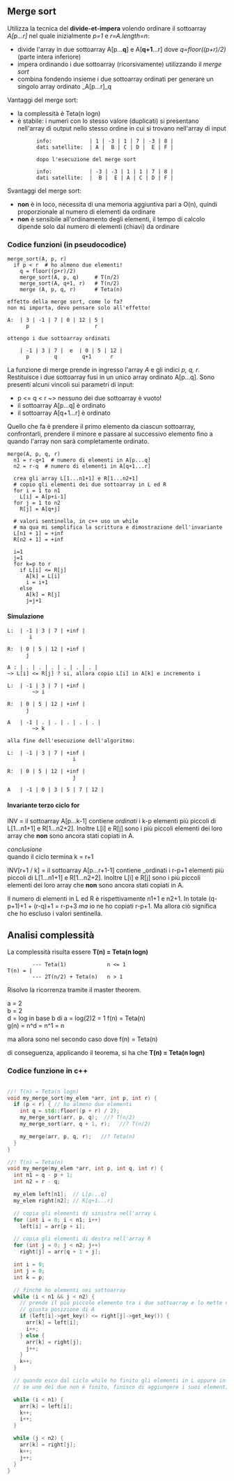 ## Merge sort

Utilizza la tecnica del **divide-et-impera** volendo ordinare il sottoarray _A[p...r]_ nel quale inizialmente _p=1_ e _r=A.length=n_:

- divide l'array in due sottoarray A[p...**q**] e A[**q+1**...r] dove _q=floor((p+r)/2)_ (parte intera inferiore)
- impera ordinando i due sottoarray (ricorsivamente) utilizzando il _merge sort_
- combina fondendo insieme i due sottoarray ordinati per generare un singolo array ordinato _A[p...r]_q

Vantaggi del merge sort:
- la complessità è Teta(n logn)
- è stabile: i numeri con lo stesso valore (duplicati) si presentano nell'array di output nello stesso ordine in cui si trovano nell'array di input
  ```
        info:            | 1 | -3 | 1 | 7 | -3 | 8 |       
        dati satellite:  | A |  B | C | D |  E | F |

        dopo l'esecuzione del merge sort

        info:            | -3 | -3 | 1 | 1 | 7 | 8 |       
        dati satellite:  |  B |  E | A | C | D | F |
  ```

Svantaggi del merge sort:
- **non** è in loco, necessita di una memoria aggiuntiva pari a O(n), quindi proporzionale al numero di elementi da ordinare
- **non** è sensibile all'ordinamento degli elementi, il tempo di calcolo dipende solo dal numero di elementi (chiavi) da ordinare


### Codice funzioni (in pseudocodice)

```
merge_sort(A, p, r)
  if p < r  # ho almeno due elementi!
    q = floor((p+r)/2)
    merge_sort(A, p, q)     # T(n/2)
    merge_sort(A, q+1, r)   # T(n/2)
    merge (A, p, q, r)      # Teta(n)
```

```
effetto della merge sort, come lo fa? 
non mi importa, devo pensare solo all'effetto!

A:  | 3 | -1 | 7 | 0 | 12 | 5 |
      p                     r

ottengo i due sottoarray ordinati

    | -1 | 3 | 7 |  e  | 0 | 5 | 12 |
      p        q        q+1      r
```

La funzione di merge prende in ingresso l'array _A_ e gli indici _p, q, r_. Restituisce i due sottoarray fusi in un unico array ordinato A[p...q]. Sono presenti alcuni vincoli sui parametri di input:

- p <= q < r ~> nessuno dei due sottoarray è vuoto!
- il sottoarray A[p...q] è ordinato
- il sottoarray A[q+1...r] è ordinato

Quello che fa è prendere il primo elemento da ciascun sottoarray, confrontarli, prendere il minore e passare al successivo elemento fino a quando l'array non sarà completamente ordinato.

```
merge(A, p, q, r)
  n1 = r-q+1  # numero di elementi in A[p...q]
  n2 = r-q  # numero di elementi in A[q+1...r]

  crea gli array L[1...n1+1] e R[1...n2+1]
  # copio gli elementi dei due sottoarray in L ed R
  for i = 1 to n1
    L[i] = A[p+i-1]
  for j = 1 to n2
    R[j] = A[q+j]

  # valori sentinella, in c++ uso un while 
  # ma qua mi semplifica la scrittura e dimostrazione dell'invariante
  L[n1 + 1] = +inf
  R[n2 + 1] = +inf

  i=1
  j=1
  for k=p to r
    if L[i] <= R[j]
      A[k] = L[i]
      i = i+1
    else
      A[k] = R[j]
      j=j+1
```

#### Simulazione

```
L:  | -1 | 3 | 7 | +inf |
       i

R:  | 0 | 5 | 12 | +inf |
      j

A : | . | . | . | . | . | . |
~> L[i] <= R[j] ? si, allora copio L[i] in A[k] e incremento i

L:  | -1 | 3 | 7 | +inf |
        ~> i

R:  | 0 | 5 | 12 | +inf |
      j

A   | -1 | . | . | . | . | . |
        ~> k

alla fine dell'esecuzione dell'algoritmo:

L:  | -1 | 3 | 7 | +inf |
                     i   

R:  | 0 | 5 | 12 | +inf |
                     j

A   | -1 | 0 | 3 | 5 | 7 | 12 |
```

#### Invariante terzo ciclo for

INV = il sottoarray A[p...k-1] contiene _ordinati_ i k-p elementi più piccoli di L[1...n1+1] e R[1...n2+2]. Inoltre L[i] e R[j] sono i più piccoli elementi dei loro array che **non** sono ancora stati copiati in A.

_conclusione_<br>
quando il ciclo termina k = r+1

INV[r+1 / k] = il sottoarray A[p...r+1-1] contiene _ordinati i  r-p+1 elementi più piccoli di L[1...n1+1] e R[1...n2+2]. Inoltre L[i] e R[j] sono i più piccoli elementi dei loro array che **non** sono ancora stati copiati in A.

Il numero di elementi in L ed R è rispettivamente n1+1 e n2+1. In totale (q-p+1)+1 + (r-q)+1 = r-p+3 _ma_ io ne ho copiati r-p+1. Ma allora ciò significa che ho escluso i valori sentinella.

## Analisi complessità

La complessità risulta essere **T(n) = Teta(n logn)**

```
        --- Teta(1)             n <= 1
T(n) = |
        --- 2T(n/2) + Teta(n)   n > 1
```

Risolvo la ricorrenza tramite il master theorem.

a = 2<br>
b = 2<br>
d = log in base b di a = log(2)2 = 1
f(n) = Teta(n)<br>
g(n) = n^d = n^1 = n

ma allora sono nel secondo caso dove f(n) = Teta(n)

di conseguenza, applicando il teorema, si ha che **T(n) = Teta(n logn)**

### Codice funzione in c++

```c++

//! T(n) = Teta(n logn)
void my_merge_sort(my_elem *arr, int p, int r) {
  if (p < r) { // ho almeno due elementi
    int q = std::floor((p + r) / 2);
    my_merge_sort(arr, p, q);  //? T(n/2)
    my_merge_sort(arr, q + 1, r);   //? T(n/2)

    my_merge(arr, p, q, r);   //? Teta(n)
  }
}

//! T(n) = Teta(n)
void my_merge(my_elem *arr, int p, int q, int r) {
  int n1 = q - p + 1;
  int n2 = r - q;

  my_elem left[n1];  // L[p...q]
  my_elem right[n2]; // R[q+1...r]

  // copia gli elementi di sinistra nell'array L
  for (int i = 0; i < n1; i++)
    left[i] = arr[p + i];

  // copia gli elementi di destra nell'array R
  for (int j = 0; j < n2; j++)
    right[j] = arr[q + 1 + j];

  int i = 0;
  int j = 0;
  int k = p;

  // finché ho elementi nei sottoarray
  while (i < n1 && j < n2) {
    // prende il più piccolo elemento tra i due sottoarray e lo mette nella
    // giusta posizione di A
    if (left[i]->get_key() <= right[j]->get_key()) {
      arr[k] = left[i];
      i++;
    } else {
      arr[k] = right[j];
      j++;
    }
    k++;
  }

  // quando esco dal ciclo while ho finito gli elementi in L oppure in R
  // se uno dei due non è finito, finisco di aggiungere i suoi elementi ad A

  while (i < n1) {
    arr[k] = left[i];
    k++;
    i++;
  }

  while (j < n2) {
    arr[k] = right[j];
    k++;
    j++;
  }
}
```
